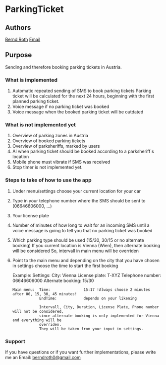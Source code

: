 # ParkingTicket
## Authors
[Bernd Roth](https://github.com/bernd-roth/ParkingTicket)
[Email](berndroth0@gmail.com)

## Purpose
Sending and therefore booking parking tickets in Austria.

### What is implemented
1. Automatic repeated sending of SMS to book parking tickets
   Parking ticket will be calculated for the next 24 hours, beginning with the first planned
   parking ticket.
2. Voice message if no parking ticket was booked
3. Voice message when the booked parking ticket will be outdated

### What is not implemented yet
1. Overview of parking zones in Austria
2. Overview of booked parking tickets
3. Overview of parksheriffs, marked by users
4. AI when parking ticket should be booked according to a parksheriff`s location
5. Mobile phone must vibrate if SMS was received
6. Stop timer is not implemented yet.

### Steps to take of how to use the app
1.  Under menu/settings choose your current location for your car
2.  Type in your telephone number where the SMS should be sent to (06646606000, ...)
3.  Your license plate
4.  Number of minutes of how long to wait for an incoming SMS until a voice message is going to tell
    you that no parking ticket was booked
5.  Which parking type should be used (15/30, 30/15 or no alternate booking)
    If you current location is Vienna (Wien), then alternate booking will be considered
    So, intervall in main menu will be overriden
6.  Point to the main menu and depending on the city that you have chosen in settings choose the
    time to start the first booking
    
    Example: 
        Settings:   City:               Vienna
                    License plate:      T-XYZ
                    Telephone number:   06646606000
                    Alternate booking:  15/30
    
        Main menu:  Time:               15:17 !Always choose 2 minutes after 00, 15, 30, 45 minutes!
                    EndTime:            depends on your likening
    
                    Intervall, City, Duration, License Plate, Phone number will not be considered,
                    since alternate booking is only implemented for Vienna and everything will be
                    overriden.
                    They will be taken from your input in settings.

### Support
If you have questions or if you want further implementations,
please write me an Email: berndroth0@gmail.com